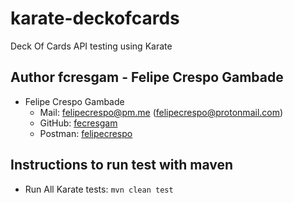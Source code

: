 # karate-deckofcards
Deck Of Cards API testing using Karate


## Author fcresgam - Felipe Crespo Gambade
- Felipe Crespo Gambade
    - Mail: [felipecrespo@pm.me](mailto:felipecrespo@pm.me) ([felipecrespo@protonmail.com](mailto:felipecrespo@protonmail.com))
    - GitHub: [fecresgam](https://github.com/fecresgam)
    - Postman: [felipecrespo](https://www.postman.com/felipecrespo/)

## Instructions to run test with maven
- Run All Karate tests: `mvn clean test`
